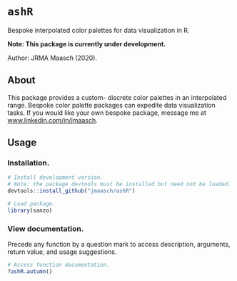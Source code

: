 # `ashR`

Bespoke interpolated color palettes for data visualization in R.

**Note: This package is currently under development.**

Author: JRMA Maasch (2020).

## About

This package provides a custom- discrete color palettes in an interpolated range. Bespoke color palette packages can expedite data visualization tasks. If you would like your own bespoke package, message me at www.linkedin.com/in/jmaasch.

## Usage

### Installation.

```R
# Install development version.
# Note: the package devtools must be installed but need not be loaded.
devtools::install_github("jmaasch/ashR")

# Load package.
library(sanzo)
```

### View documentation.

Precede any function by a question mark to access description, arguments, return value, and usage suggestions.

```R
# Access function documentation.
?ashR.autumn()
```
